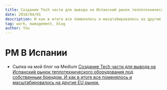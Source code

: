 ```yaml
---
title: Создание Tech части для вывода на Испанский рынок теплотехнического оборудования под собственным брендом. 
date: 2018/04/01
description: И как в итоге все поменялось и масштабировалось на другие EU рынки. Ссылка на блог msklv.medium.com
tag: work, mamagement, blog
author: You
---
```


# PM В Испании
 - Сылка на мой блог на Medium [Создание Tech части для вывода на Испанский рынок теплотехнического оборудования под собственным брендом. И как в итоге все поменялось и масштабировалось на другие EU рынки.](https://msklv.medium.com/%D0%BA%D0%B5%D0%B9%D1%81-3-%D0%B2%D1%8B%D0%B2%D0%BE%D0%B4-%D0%BD%D0%B0-eu-%D1%80%D1%8B%D0%BD%D0%BE%D0%BA-%D1%82%D0%B5%D0%BF%D0%BB%D0%BE%D1%82%D0%B5%D1%85%D0%BD%D0%B8%D1%87%D0%B5%D1%81%D0%BA%D0%BE%D0%B5-%D0%BE%D0%B1%D0%BE%D1%80%D1%83%D0%B4%D0%BE%D0%B2%D0%B0%D0%BD%D0%B8%D0%B5-%D0%BF%D0%BE%D0%B4-%D1%81%D0%BE%D0%B1%D1%81%D1%82%D0%B2%D0%B5%D0%BD%D0%BD%D1%8B%D0%BC-%D0%B1%D1%80%D0%B5%D0%BD%D0%B4%D0%BE%D0%BC-df270e4005f6)

